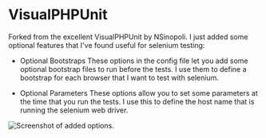 # VisualPHPUnit

Forked from the excellent VisualPHPUnit by NSinopoli.  I just added some optional features that I've found useful for selenium testing:

* Optional Bootstraps
These options in the config file let you add some optional bootstrap files to run before the tests.  I use them to define
a bootstrap for each browser that I want to test with selenium.

* Optional Parameters
These options allow you to set some parameters at the time that you run the tests.  I use this to define the host name 
that is running the selenium web driver.

![Screenshot of added options.](https://raw.github.com/saltlakeryan/VisualPHPUnit/master/options_screenshot.png)
